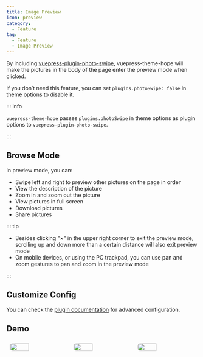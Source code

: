 ```yaml
---
title: Image Preview
icon: preview
category:
  - Feature
tag:
  - Feature
  - Image Preview
---
```


By including [vuepress-plugin-photo-swipe][photo-swipe], vuepress-theme-hope will make the pictures in the body of the page enter the preview mode when clicked.

If you don’t need this feature, you can set `plugins.photoSwipe: false` in theme options to disable it.

::: info

`vuepress-theme-hope` passes `plugins.photoSwipe` in theme options as plugin options to `vuepress-plugin-photo-swipe`.

:::

<!-- more -->

## Browse Mode

In preview mode, you can:

- Swipe left and right to preview other pictures on the page in order
- View the description of the picture
- Zoom in and zoom out the picture
- View pictures in full screen
- Download pictures
- Share pictures

::: tip

- Besides clicking "×" in the upper right corner to exit the preview mode, scrolling up and down more than a certain distance will also exit preview mode
- On mobile devices, or using the PC trackpad, you can use pan and zoom gestures to pan and zoom in the preview mode

:::

## Customize Config

You can check the [plugin documentation][photo-swipe] for advanced configuration.

## Demo

<!-- markdownlint-disable -->

<div class="image-preview">
  <img src="/assets/image/1.jpg" />
  <img src="/assets/image/2.jpg" />
  <img src="/assets/image/3.jpg" />
</div>

<style>
  .image-preview {
    display: flex;
    justify-content: space-evenly;
    align-items: center;
    flex-wrap: wrap;
  }

  .image-preview > img {
     box-sizing: border-box;
     width: 33.3% !important;
     padding: 9px;
     border-radius: 16px;
  }

  @media (max-width: 719px){
    .image-preview > img {
      width: 50% !important;
    }
  }

  @media (max-width: 419px){
    .image-preview > img {
      width: 100% !important;
    }
  }
</style>

<!-- markdownlint-restore -->

[photo-swipe]: https://vuepress-theme-hope.github.io/v2/photo-swipe/

